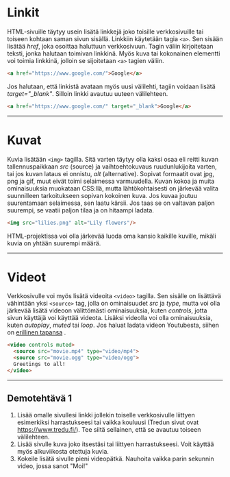 # Linkit

HTML-sivuille täytyy usein lisätä linkkejä joko toisille verkkosivuille tai toiseen kohtaan saman sivun sisällä. Linkkiin käytetään tagia ````<a>````. 
Sen sisään lisätää *href*, joka osoittaa haluttuun verkkosivuun. Tagin väliin kirjoitetaan teksti, jonka halutaan toimivan linkkinä. Myös kuva tai kokonainen elementti voi toimia linkkinä, jolloin se sijoitetaan ``<a>`` tagien väliin.
````html
<a href="https://www.google.com/">Google</a>
````

Jos halutaan, että linkistä avataan myös uusi välilehti, tagiin voidaan lisätä *target="_blank"*. Silloin linkki avautuu uuteen välilehteen.

````html 
<a href="https://www.google.com/" target="_blank">Google</a>
````

---

# Kuvat

Kuvia lisätään ``<img>`` tagilla. Sitä varten täytyy olla kaksi osaa eli reitti kuvan tallennuspaikkaan *src* (source) ja vaihtoehtokuvaus ruudunlukijoita varten, 
tai jos kuvan lataus ei onnistu, *alt* (alternative). 
Sopivat formaatit ovat jpg, png ja gif, muut eivät toimi selaimessa varmuudella. Kuvan kokoa ja muita ominaisuuksia muokataan CSS:llä, mutta lähtökohtaisesti on järkevää valita suunnilleen tarkoitukseen sopivan kokoinen kuva. 
Jos kuvaa joutuu suurentamaan selaimessa, sen laatu kärsii. Jos taas se on valtavan paljon suurempi, se vaatii paljon tilaa ja on hitaampi ladata.

````html
<img src="lilies.png" alt="Lily flowers"/>
````

HTML-projektissa voi olla järkevää luoda oma kansio kaikille kuville, mikäli kuvia on yhtään suurempi määrä.

---

# Videot

Verkkosivulle voi myös lisätä videoita ``<video>`` tagilla. Sen sisälle on lisättävä vähintään yksi ``<source>`` tag, jolla on ominaisuudet *src* ja *type*, 
mutta voi olla järkevää lisätä videoon välittömästi ominaisuuksia, kuten *controls*, jotta sivun käyttäjä voi käyttää videota. Lisäksi videolla voi olla ominaisuuksia, kuten *autoplay*, *muted* tai *loop*. 
Jos haluat ladata videon Youtubesta, siihen on [erillinen tapansa](https://www.w3schools.com/html/html_youtube.asp) <base target="_blank">. 

````html
<video controls muted>
  <source src="movie.mp4" type="video/mp4">
  <source src="movie.ogg" type="video/ogg">
  Greetings to all!
</video>
````

---

## Demotehtävä 1

1. Lisää omalle sivullesi linkki jollekin toiselle verkkosivulle liittyen esimerkiksi harrastukseesi tai vaikka kouluusi (Tredun sivut ovat https://www.tredu.fi/). 
Tee siitä sellainen, että se avautuu toiseen välilehteen.
2. Lisää sivulle kuva joko itsestäsi tai liittyen harrastukseesi. Voit käyttää myös alkuviikosta otettuja kuvia.
3. Kokeile lisätä sivulle pieni videopätkä. Nauhoita vaikka parin sekunnin video, jossa sanot "Moi!"
